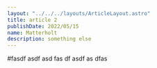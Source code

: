 ```yaml
---
layout: "../../../layouts/ArticleLayout.astro"
title: article 2
publishDate: 2022/05/15
name: Matterholt
description: something else
---
```


#fasdf
asdf
asd
fas
df
asdf
as
dfas
